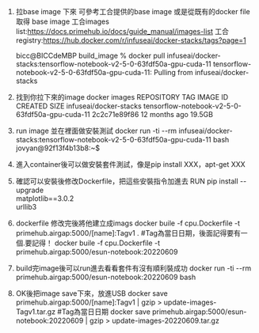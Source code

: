 1. 拉base image 下來
可參考工合提供的base image
或是從既有的docker file 取得 base image
工合images list:https://docs.primehub.io/docs/guide_manual/images-list
工合registry:https://hub.docker.com/r/infuseai/docker-stacks/tags?page=1

    bicc@BICCdeMBP build_image % docker pull infuseai/docker-stacks:tensorflow-notebook-v2-5-0-63fdf50a-gpu-cuda-11
                tensorflow-notebook-v2-5-0-63fdf50a-gpu-cuda-11: Pulling from infuseai/docker-stacks

2. 找到你拉下來的image
docker images
REPOSITORY                           TAG                                               IMAGE ID       CREATED         SIZE
infuseai/docker-stacks               tensorflow-notebook-v2-5-0-63fdf50a-gpu-cuda-11   2c2c71e89f86   12 months ago   19.5GB

3. run image 並在裡面做安裝測試
docker run -ti --rm infuseai/docker-stacks:tensorflow-notebook-v2-5-0-63fdf50a-gpu-cuda-11 bash
jovyan@92f13f4b13b8:~$

4. 進入container後可以做安裝套件測試，像是pip install XXX，apt-get XXX

5. 確認可以安裝後修改Dockerfile，把這些安裝指令加進去
RUN pip install --upgrade \
        matplotlib==3.0.2 \
        urllib3

6. dockerfile 修改完後將他建立成imags
docker buile -f cpu.Dockerfile -t primehub.airgap:5000/[name]:Tagv1 .  #Tag為當日日期，後面記得要有一個.要記得！
docker buile -f cpu.Dockerfile -t primehub.airgap:5000/esun-notebook:20220609

7. build完image後可以run進去看看套件有沒有順利裝成功
docker run -ti --rm primehub.airgap:5000/esun-notebook:20220609 bash

8. OK後把image save下來，放進USB
docker save primehub.airgap:5000/[name]:Tagv1  | gzip > update-images-Tagv1.tar.gz   #Tag為當日日期
docker save primehub.airgap:5000/esun-notebook:20220609 | gzip > update-images-20220609.tar.gz   

